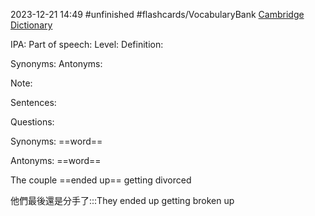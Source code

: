 2023-12-21 14:49
#unfinished
#flashcards/VocabularyBank
[Cambridge Dictionary]()


IPA:
Part of speech:
Level:
Definition:

Synonyms:
Antonyms:

Note:

Sentences:


Questions:

Synonyms: ==word==
<!--SR:!2023-12-25,1,230-->

Antonyms: ==word==
<!--SR:!2023-12-25,1,230-->

The couple ==ended up== getting divorced
<!--SR:!2023-12-25,1,230-->

他們最後還是分手了:::They ended up getting broken up

